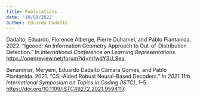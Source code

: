 ```yaml
---
title: Publications
date: '19/09/2022'
author: Eduardo Dadalto
---
```


Dadalto, Eduardo, Florence Alberge, Pierre Duhamel, and Pablo
Piantanida. 2022. “Igeood: An Information Geometry Approach to
Out-of-Distribution Detection.” In _International Conference on Learning
Representations_. <https://openreview.net/forum?id=mfwdY3U_9ea>.

Benammar, Meryem, Eduardo Dadalto Câmara Gomes, and Pablo Piantanida. 2021. “CSI-Aided Robust Neural-Based Decoders.” In _2021 11th
International Symposium on Topics in Coding (ISTC)_, 1–5.
<https://doi.org/10.1109/ISTC49272.2021.9594117>.
